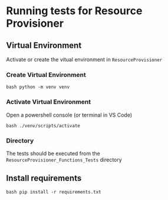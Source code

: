 # Running tests for Resource Provisioner

## Virtual Environment

Activate or create the vitual environment in `ResourceProvisioner`

### Create Virtual Environment 
``bash
python -m venv venv
``

### Activate Virtual Environment
Open a powershell console (or terminal in VS Code)

``bash
./venv/scripts/activate
``

### Directory

The tests should be executed from the `ResourceProvisioner_Functions_Tests` directory

## Install requirements

``bash
pip install -r requirements.txt
``
